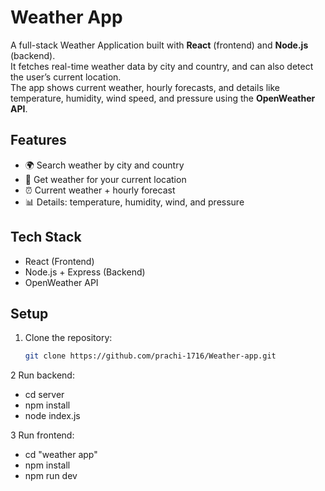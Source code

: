 # Weather App

A full-stack Weather Application built with **React** (frontend) and **Node.js** (backend).  
It fetches real-time weather data by city and country, and can also detect the user’s current location.  
The app shows current weather, hourly forecasts, and details like temperature, humidity, wind speed, and pressure using the **OpenWeather API**.

## Features
- 🌍 Search weather by city and country  
- 📍 Get weather for your current location  
- ⏰ Current weather + hourly forecast  
- 📊 Details: temperature, humidity, wind, and pressure  

## Tech Stack
- React (Frontend)  
- Node.js + Express (Backend)  
- OpenWeather API  

## Setup
1. Clone the repository:
   ```bash
   git clone https://github.com/prachi-1716/Weather-app.git
2 Run backend:
- cd server
- npm install
- node index.js

3 Run frontend:
- cd "weather app"
- npm install
- npm run dev
